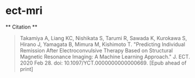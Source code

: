 # ect-mri


** Citation **
> Takamiya A, Liang KC, Nishikata S, Tarumi R, Sawada K, Kurokawa S,
> Hirano J, Yamagata B, Mimura M, Kishimoto T. "Predicting Individual
> Remission After Electroconvulsive Therapy Based on Structural
> Magnetic Resonance Imaging: A Machine Learning Approach." J. ECT. 2020 Feb 28. doi: 10.1097/YCT.0000000000000669. [Epub ahead of print]
